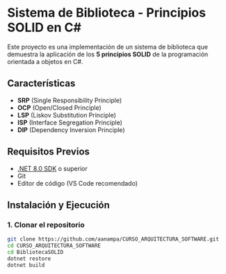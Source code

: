 # Sistema de Biblioteca - Principios SOLID en C#

Este proyecto es una implementación de un sistema de biblioteca que demuestra la aplicación de los **5 principios SOLID** de la programación orientada a objetos en C#.

## Características

- **SRP** (Single Responsibility Principle)
- **OCP** (Open/Closed Principle)  
- **LSP** (Liskov Substitution Principle)
- **ISP** (Interface Segregation Principle)
- **DIP** (Dependency Inversion Principle)

## Requisitos Previos

- [.NET 8.0 SDK](https://dotnet.microsoft.com/download/dotnet/8.0) o superior
- Git
- Editor de código (VS Code recomendado)

## Instalación y Ejecución

### 1. Clonar el repositorio
```bash
git clone https://github.com/aanampa/CURSO_ARQUITECTURA_SOFTWARE.git
cd CURSO_ARQUITECTURA_SOFTWARE
cd BibliotecaSOLID
dotnet restore
dotnet build
